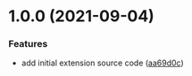 # 1.0.0 (2021-09-04)


### Features

* add initial extension source code ([aa69d0c](https://github.com/phatnguyenuit/code-hello-world/commit/aa69d0c3f709a4d2bd905a1f250c1657c581ff07))


